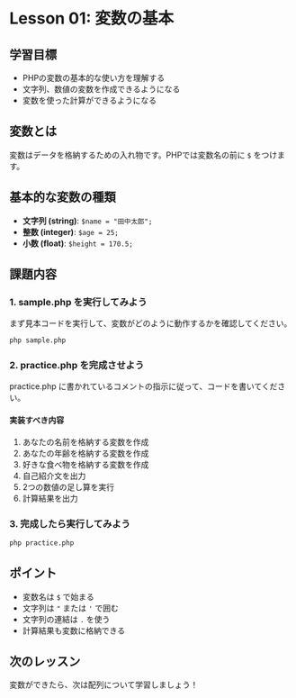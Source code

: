 # Lesson 01: 変数の基本

## 学習目標
- PHPの変数の基本的な使い方を理解する
- 文字列、数値の変数を作成できるようになる
- 変数を使った計算ができるようになる

## 変数とは
変数はデータを格納するための入れ物です。PHPでは変数名の前に `$` をつけます。

## 基本的な変数の種類
- **文字列 (string)**: `$name = "田中太郎";`
- **整数 (integer)**: `$age = 25;`
- **小数 (float)**: `$height = 170.5;`

## 課題内容

### 1. sample.php を実行してみよう
まず見本コードを実行して、変数がどのように動作するかを確認してください。

```bash
php sample.php
```

### 2. practice.php を完成させよう
practice.php に書かれているコメントの指示に従って、コードを書いてください。

#### 実装すべき内容
1. あなたの名前を格納する変数を作成
2. あなたの年齢を格納する変数を作成
3. 好きな食べ物を格納する変数を作成
4. 自己紹介文を出力
5. 2つの数値の足し算を実行
6. 計算結果を出力

### 3. 完成したら実行してみよう
```bash
php practice.php
```

## ポイント
- 変数名は `$` で始まる
- 文字列は `"` または `'` で囲む
- 文字列の連結は `.` を使う
- 計算結果も変数に格納できる

## 次のレッスン
変数ができたら、次は配列について学習しましょう！